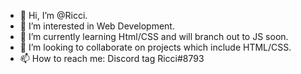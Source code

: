 - 👋 Hi, I’m @Ricci.
- 👀 I’m interested in Web Development.
- 🌱 I’m currently learning Html/CSS and will branch out to JS soon.
- 💞️ I’m looking to collaborate on projects which include HTML/CSS.
- 📫 How to reach me: Discord tag Ricci#8793

<!---
Ricci34/Ricci34 is a ✨ special ✨ repository because its `README.md` (this file) appears on your GitHub profile.
You can click the Preview link to take a look at your changes.
--->
